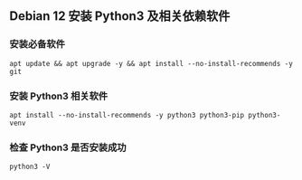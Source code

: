 ## Debian 12 安装 Python3 及相关依赖软件

### 安装必备软件

    apt update && apt upgrade -y && apt install --no-install-recommends -y git

### 安装 Python3 相关软件

    apt install --no-install-recommends -y python3 python3-pip python3-venv

### 检查 Python3 是否安装成功

    python3 -V 
